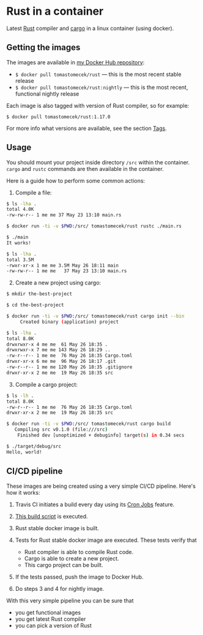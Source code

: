 # Rust in a container

Latest [Rust](https://github.com/rust-lang/rust/) compiler and
[cargo](https://github.com/rust-lang/cargo/) in a linux container (using
docker).

## Getting the images

The images are available in [my Docker Hub repository](https://hub.docker.com/r/tomastomecek/rust/):

* `$ docker pull tomastomecek/rust` — this is the most recent stable release
* `$ docker pull tomastomecek/rust:nightly` — this is the most recent, functional nightly release

Each image is also tagged with version of Rust compiler, so for example:

```
$ docker pull tomastomecek/rust:1.17.0
```

For more info what versions are available, see the section [Tags](https://hub.docker.com/r/tomastomecek/rust/tags/).


## Usage

You should mount your project inside directory `/src` within the container. `cargo` and `rustc` commands are then available in the container.

Here is a guide how to perform some common actions:

1. Compile a file:
  ```bash
  $ ls -lha .
  total 4.0K
  -rw-rw-r-- 1 me me 37 May 23 13:10 main.rs

  $ docker run -ti -v $PWD:/src/ tomastomecek/rust rustc ./main.rs

  $ ./main
  It works!

  $ ls -lha .
  total 3.5M
  -rwxr-xr-x 1 me me 3.5M May 26 18:11 main
  -rw-rw-r-- 1 me me   37 May 23 13:10 main.rs
  ```

2. Create a new project using cargo:
  ```bash
  $ mkdir the-best-project

  $ cd the-best-project

  $ docker run -ti -v $PWD:/src/ tomastomecek/rust cargo init --bin
       Created binary (application) project

  $ ls -lha .
  total 8.0K
  drwxrwxr-x 4 me me  61 May 26 18:35 .
  drwxrwxr-x 7 me me 143 May 26 18:29 ..
  -rw-r--r-- 1 me me  76 May 26 18:35 Cargo.toml
  drwxr-xr-x 6 me me  96 May 26 18:17 .git
  -rw-r--r-- 1 me me 120 May 26 18:35 .gitignore
  drwxr-xr-x 2 me me  19 May 26 18:35 src
  ```

3. Compile a cargo project:
  ```bash
  $ ls -lh .
  total 8.0K
  -rw-r--r-- 1 me me  76 May 26 18:35 Cargo.toml
  drwxr-xr-x 2 me me  19 May 26 18:35 src

  $ docker run -ti -v $PWD:/src/ tomastomecek/rust cargo build
     Compiling src v0.1.0 (file:///src)
      Finished dev [unoptimized + debuginfo] target(s) in 0.34 secs

  $ ./target/debug/src
  Hello, world!
  ```

## CI/CD pipeline

These images are being created using a very simple CI/CD pipeline. Here's how it works:

1. Travis CI initiates a build every day using its [Cron Jobs](https://github.com/travis-ci/beta-features/issues/1) feature.

2. [This build script](https://github.com/TomasTomecek/rust-container/blob/master/hack/ci.sh) is executed.

3. Rust stable docker image is built.

4. Tests for Rust stable docker image are executed. These tests verify that
   * Rust compiler is able to compile Rust code.
   * Cargo is able to create a new project.
   * This cargo project can be built.

5. If the tests passed, push the image to Docker Hub.

6. Do steps 3 and 4 for nightly image.


With this very simple pipeline you can be sure that

 * you get functional images
 * you get latest Rust compiler
 * you can pick a version of Rust
